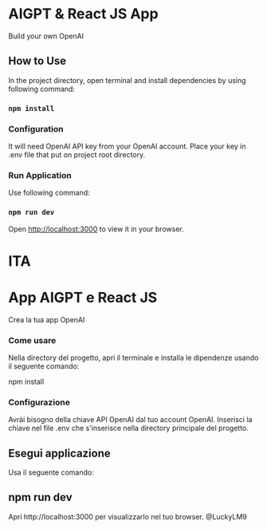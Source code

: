 # AIGPT & React JS App

Build your own OpenAI

## How to Use

In the project directory, open terminal and install dependencies by using following command:

### `npm install`

### Configuration

It will need OpenAI API key from your OpenAI account. Place your key in .env file that put on project root directory.

### Run Application

Use following command:

### `npm run dev`

Open [http://localhost:3000](http://localhost:3000) to view it in your browser.

# ITA

# App AIGPT e React JS
Crea la tua app OpenAI

### Come usare

Nella directory del progetto, apri il terminale e installa le dipendenze usando il seguente comando:

npm install

### Configurazione

Avrài bisogno della chiave API OpenAI dal tuo account OpenAI. Inserisci la chiave nel file .env che s'inserisce nella directory principale del progetto.

## Esegui applicazione
Usa il seguente comando:

## npm run dev
Apri http://localhost:3000 per visualizzarlo nel tuo browser.
@LuckyLM9